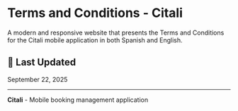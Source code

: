 # Terms and Conditions - Citali

A modern and responsive website that presents the Terms and Conditions for the Citali mobile application in both Spanish and English.


## 📅 Last Updated

September 22, 2025

---

**Citali** - Mobile booking management application
